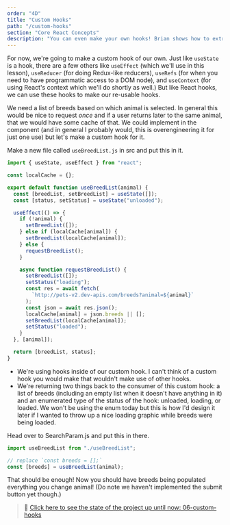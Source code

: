 ```yaml
---
order: "4D"
title: "Custom Hooks"
path: "/custom-hooks"
section: "Core React Concepts"
description: "You can even make your own hooks! Brian shows how to extract logic out of a component to share a hook across components!"
---
```


For now, we're going to make a custom hook of our own. Just like `useState` is a hook, there are a few others like `useEffect` (which we'll use in this lesson), `useReducer` (for doing Redux-like reducers), `useRefs` (for when you need to have programmatic access to a DOM node), and `useContext` (for using React's context which we'll do shortly as well.) But like React hooks, we can use these hooks to make our re-usable hooks.

We need a list of breeds based on which animal is selected. In general this would be nice to request _once_ and if a user returns later to the same animal, that we would have some cache of that. We could implement in the component (and in general I probably would, this is overengineering it for just one use) but let's make a custom hook for it.

Make a new file called `useBreedList.js` in src and put this in it.

```javascript
import { useState, useEffect } from "react";

const localCache = {};

export default function useBreedList(animal) {
  const [breedList, setBreedList] = useState([]);
  const [status, setStatus] = useState("unloaded");

  useEffect(() => {
    if (!animal) {
      setBreedList([]);
    } else if (localCache[animal]) {
      setBreedList(localCache[animal]);
    } else {
      requestBreedList();
    }

    async function requestBreedList() {
      setBreedList([]);
      setStatus("loading");
      const res = await fetch(
        `http://pets-v2.dev-apis.com/breeds?animal=${animal}`
      );
      const json = await res.json();
      localCache[animal] = json.breeds || [];
      setBreedList(localCache[animal]);
      setStatus("loaded");
    }
  }, [animal]);

  return [breedList, status];
}
```

- We're using hooks inside of our custom hook. I can't think of a custom hook you would make that wouldn't make use of other hooks.
- We're returning two things back to the consumer of this custom hook: a list of breeds (including an empty list when it doesn't have anything in it) and an enumerated type of the status of the hook: unloaded, loading, or loaded. We won't be using the enum today but this is how I'd design it later if I wanted to throw up a nice loading graphic while breeds were being loaded.

Head over to SearchParam.js and put this in there.

```javascript
import useBreedList from "./useBreedList";

// replace `const breeds = [];`
const [breeds] = useBreedList(animal);
```

That should be enough! Now you should have breeds being populated everything you change animal! (Do note we haven't implemented the submit button yet though.)

> 🏁 [Click here to see the state of the project up until now: 06-custom-hooks][step]

[step]: https://github.com/btholt/citr-v6-project/tree/master/06-custom-hooks
